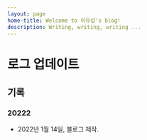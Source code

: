 ```yaml
---
layout: page
home-title: Welcome to 이유섭's blog!
description: Writing, writing, writing ...
---
```


# 로그 업데이트

## 기록

### 20222

- 2022년 1월 14일, 블로그 제작.
